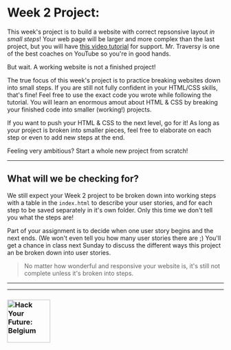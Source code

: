 # Week 2 Project:


This week's project is to build a website with correct repsonsive layout _in small steps_!  Your web page will be larger and more complex than the last project, but you will have [this video tutorial](https://www.youtube.com/watch?v=Wm6CUkswsNw) for support. Mr. Traversy is one of the best coaches on YouTube so you're in good hands.

But wait.  A working website is not a finished project!

The true focus of this week's project is to practice breaking websites down into small steps. If you are still not fully confident in your HTML/CSS skills, that's fine!  Feel free to use the exact code you wrote while following the tutorial.  You will learn an enormous amout about HTML & CSS by breaking your finished code into smaller (working!) projects.

If you want to push your HTML & CSS to the next level, go for it!  As long as your project is broken into smaller pieces, feel free to elaborate on each step or even to add new steps at the end. 

Feeling very ambitious?  Start a whole new project from scratch!


---

## What will we be checking for?

We still expect your Week 2 project to be broken down into working steps with a table in the ```index.html``` to describe your user stories, and for each step to be saved separately in it's own folder.  Only this time we don't tell you what the steps are!  

Part of your assignment is to decide when one user story begins and the next ends.  (We won't even tell you how many user stories there are ;) You'll get a chance in class next Sunday to discuss the different ways this project an be broken down into user stories.

> No matter how wonderful and responsive your website is, it's still not complete unless it's broken into steps.

---
---
### <a href="https://hackyourfuture.be" target="_blank"><img src="https://user-images.githubusercontent.com/18554853/63941625-4c7c3d00-ca6c-11e9-9a76-8d5e3632fe70.jpg" width="100" height="100" alt="Hack Your Future: Belgium"></img></a>
